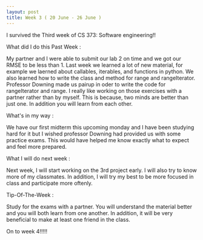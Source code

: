 ```yaml
---
layout: post
title: Week 3 ( 20 June - 26 June )
---
```


I survived the Third week of CS 373: Software engineering!!

What did I do this Past Week :

My partner and I were able to submit our lab 2 on time and we got our RMSE to be less than 1. Last week we learned a lot of new material, for example we laerned about callables, iterables, and functions in python. We also learned how to write the class and method for range and rangeIterator. Professor Downing made us pairup in oder to write the code for rangeIterator and range. I really like working on those exercises with a partner rather than by myself. This is because, two minds are better than just one. In addition you will learn from each other.  

What's in my way :

We have our first midterm this upcoming monday and I have been studying hard for it but I wished professor Downing had provided us with some practice exams. This would have helped me know exactly what to expect and feel more prepared.

What I will do next week :

Next week, I will start working on the 3rd project early. I will also try to know more of my classmates. In addition, I will try my best to be more focused in class and participate more oftenly.

Tip-Of-The-Week :

Study for the exams with a partner. You will understand the material better and you will both learn from one another. In addition, it will be very beneficial to make at least one friend in the class.

On to week 4!!!!!
